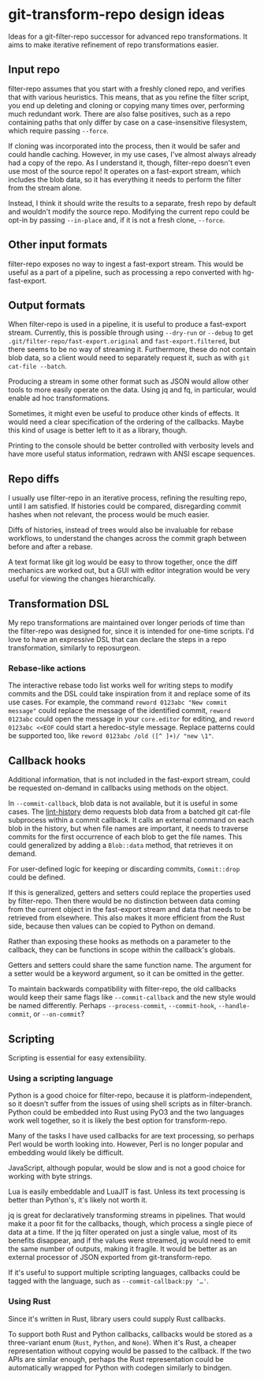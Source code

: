 # git-transform-repo design ideas

Ideas for a git-filter-repo successor for advanced repo transformations. It aims
to make iterative refinement of repo transformations easier.

## Input repo

filter-repo assumes that you start with a freshly cloned repo, and verifies that
with various heuristics. This means, that as you refine the filter script, you
end up deleting and cloning or copying many times over, performing much
redundant work. There are also false positives, such as a repo containing paths
that only differ by case on a case-insensitive filesystem, which require passing
`--force`.

If cloning was incorporated into the process, then it would be safer and could
handle caching. However, in my use cases, I've almost always already had a copy
of the repo. As I understand it, though, filter-repo doesn't even use most of
the source repo! It operates on a fast-export stream, which includes the blob
data, so it has everything it needs to perform the filter from the stream alone.

Instead, I think it should write the results to a separate, fresh repo by
default and wouldn't modify the source repo. Modifying the current repo could be
opt-in by passing `--in-place` and, if it is not a fresh clone, `--force`.

## Other input formats

filter-repo exposes no way to ingest a fast-export stream. This would be useful
as a part of a pipeline, such as processing a repo converted with
hg-fast-export.

## Output formats

When filter-repo is used in a pipeline, it is useful to produce a fast-export
stream. Currently, this is possible through using `--dry-run` or `--debug` to
get `.git/filter-repo/fast-export.original` and `fast-export.filtered`, but
there seems to be no way of streaming it. Furthermore, these do not contain blob
data, so a client would need to separately request it, such as with `git
cat-file --batch`.

Producing a stream in some other format such as JSON would allow other tools to
more easily operate on the data. Using jq and fq, in particular, would enable ad
hoc transformations.

Sometimes, it might even be useful to produce other kinds of effects. It would
need a clear specification of the ordering of the callbacks. Maybe this kind of
usage is better left to it as a library, though.

Printing to the console should be better controlled with verbosity levels and
have more useful status information, redrawn with ANSI escape sequences.

## Repo diffs

I usually use filter-repo in an iterative process, refining the resulting repo,
until I am satisfied. If histories could be compared, disregarding commit hashes
when not relevant, the process would be much easier.

Diffs of histories, instead of trees would also be invaluable for rebase
workflows, to understand the changes across the commit graph between before and
after a rebase.

A text format like git log would be easy to throw together, once the diff
mechanics are worked out, but a GUI with editor integration would be very useful
for viewing the changes hierarchically.

## Transformation DSL

My repo transformations are maintained over longer periods of time than the
filter-repo was designed for, since it is intended for one-time scripts. I'd
love to have an expressive DSL that can declare the steps in a repo
transformation, similarly to reposurgeon.

### Rebase-like actions

The interactive rebase todo list works well for writing steps to modify commits
and the DSL could take inspiration from it and replace some of its use cases.
For example, the command `reword 0123abc "New commit message"` could replace the
message of the identified commit, `reword 0123abc` could open the message in
your `core.editor` for editing, and `reword 0123abc <<EOF` could start a
heredoc-style message. Replace patterns could be supported too, like
`reword 0123abc /old ([^ ]+)/ "new \1"`.

## Callback hooks

Additional information, that is not included in the fast-export stream, could be
requested on-demand in callbacks using methods on the object.

In `--commit-callback`, blob data is not available, but it is useful in some
cases. The [lint-history](https://github.com/newren/git-filter-repo/blob/4bc9022afce5e2e138596bbecf4df310212ae164/contrib/filter-repo-demos/lint-history#L170-L172)
demo requests blob data from a batched git cat-file subprocess within a commit
callback. It calls an external command on each blob in the history, but when
file names are important, it needs to traverse commits for the first occurrence
of each blob to get the file names. This could generalized by adding a
`Blob::data` method, that retrieves it on demand.

For user-defined logic for keeping or discarding commits, `Commit::drop` could
be defined.

If this is generalized, getters and setters could replace the properties used by
filter-repo. Then there would be no distinction between data coming from the
current object in the fast-export stream and data that needs to be retrieved
from elsewhere. This also makes it more efficient from the Rust side, because
then values can be copied to Python on demand.

Rather than exposing these hooks as methods on a parameter to the callback, they
can be functions in scope within the callback's globals.

Getters and setters could share the same function name. The argument for a
setter would be a keyword argument, so it can be omitted in the getter.

To maintain backwards compatibility with filter-repo, the old callbacks would
keep their same flags like `--commit-callback` and the new style would be named
differently. Perhaps `--process-commit`, `--commit-hook`, `--handle-commit`, or
`--on-commit`?

## Scripting

Scripting is essential for easy extensibility.

### Using a scripting language

Python is a good choice for filter-repo, because it is platform-independent, so
it doesn't suffer from the issues of using shell scripts as in filter-branch.
Python could be embedded into Rust using PyO3 and the two languages work well
together, so it is likely the best option for transform-repo.

Many of the tasks I have used callbacks for are text processing, so perhaps Perl
would be worth looking into. However, Perl is no longer popular and embedding
would likely be difficult.

JavaScript, although popular, would be slow and is not a good choice for working
with byte strings.

Lua is easily embeddable and LuaJIT is fast. Unless its text processing is
better than Python's, it's likely not worth it.

jq is great for declaratively transforming streams in pipelines. That would make
it a poor fit for the callbacks, though, which process a single piece of data at
a time. If the jq filter operated on just a single value, most of its benefits
disappear, and if the values were streamed, jq would need to emit the same
number of outputs, making it fragile. It would be better as an external
processor of JSON exported from git-transform-repo.

If it's useful to support multiple scripting languages, callbacks could be
tagged with the language, such as `--commit-callback:py '…'`.

### Using Rust

Since it's written in Rust, library users could supply Rust callbacks.

To support both Rust and Python callbacks, callbacks would be stored as a
three-variant enum (`Rust`, `Python`, and `None`). When it's Rust, a cheaper
representation without copying would be passed to the callback. If the two APIs
are similar enough, perhaps the Rust representation could be automatically
wrapped for Python with codegen similarly to bindgen.
